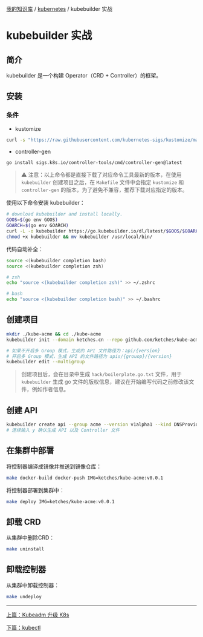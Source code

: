 [我的知识库](../README.md) / [kubernetes](zz_gneratered_mdi.md) / kubebuilder 实战

# kubebuilder 实战

## 简介

kubebuilder 是一个构建 Operator（CRD + Controller）的框架。

## 安装

### 条件

* kustomize

```bash
curl -s "https://raw.githubusercontent.com/kubernetes-sigs/kustomize/master/hack/install_kustomize.sh"  | bash
```

* controller-gen

```bash
go install sigs.k8s.io/controller-tools/cmd/controller-gen@latest
```

> ⚠️ 注意：以上命令都是直接下载了对应命令工具最新的版本，在使用 `kubebuilder` 创建项目之后，在 `Makefile` 文件中会指定 `kustomize` 和 `controller-gen` 的版本，为了避免不兼容，推荐下载对应指定的版本。

使用以下命令安装 kubebuilder：

```bash
# download kubebuilder and install locally.
GOOS=$(go env GOOS)
GOARCH=$(go env GOARCH)
curl -L -o kubebuilder https://go.kubebuilder.io/dl/latest/$GOOS/$GOARCH
chmod +x kubebuilder && mv kubebuilder /usr/local/bin/
```

代码自动补全：

```bash
source <(kubebuilder completion bash)
source <(kubebuilder completion zsh)

# zsh
echo "source <(kubebuilder completion zsh)" >> ~/.zshrc

# bash
echo "source <(kubebuilder completion bash)" >> ~/.bashrc
```

## 创建项目

```bash
mkdir ./kube-acme && cd ./kube-acme
kubebuilder init --domain ketches.cn --repo github.com/ketches/kube-acme

# 如果不开启多 Group 模式，生成的 API 文件路径为：api/{version}
# 开启多 Group 模式，生成 API 的文件路径为 apis/{grouop}/{version}
kubebuilder edit --multigroup
```

> 创建项目后，会在目录中生成 `hack/boilerplate.go.txt` 文件，用于`kubebuilder` 生成 go 文件的版权信息，建议在开始编写代码之前修改该文件，例如作者信息。

## 创建 API

```bash
kubebuilder create api --group acme --version v1alpha1 --kind DNSProvider
# 连续输入 y 确认生成 API 以及 Controller 文件
```

## 在集群中部署

将控制器编译成镜像并推送到镜像仓库：

```bash
make docker-build docker-push IMG=ketches/kube-acme:v0.0.1
```

将控制器部署到集群中：

```bash
make deploy IMG=ketches/kube-acme:v0.0.1
```

## 卸载 CRD

从集群中删除CRD：

```bash
make uninstall
```

## 卸载控制器

从集群中卸载控制器：

```bash
make undeploy
```

---
[上篇：Kubeadm 升级 K8s](kubeadm-upgrade.md)

[下篇：kubectl](kubectl.md)
